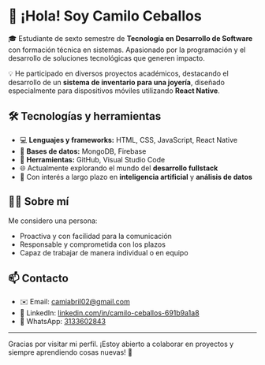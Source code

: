# 👋 ¡Hola! Soy Camilo Ceballos

🎓 Estudiante de sexto semestre de **Tecnología en Desarrollo de Software** con formación técnica en sistemas. Apasionado por la programación y el desarrollo de soluciones tecnológicas que generen impacto.

💡 He participado en diversos proyectos académicos, destacando el desarrollo de un **sistema de inventario para una joyería**, diseñado especialmente para dispositivos móviles utilizando **React Native**.

## 🛠️ Tecnologías y herramientas

- 💻 **Lenguajes y frameworks:** HTML, CSS, JavaScript, React Native
- 🧠 **Bases de datos:** MongoDB, Firebase
- 🔧 **Herramientas:** GitHub, Visual Studio Code
- 🌐 Actualmente explorando el mundo del **desarrollo fullstack**
- 🤖 Con interés a largo plazo en **inteligencia artificial** y **análisis de datos**

## 🙋‍♂️ Sobre mí

Me considero una persona:
- Proactiva y con facilidad para la comunicación
- Responsable y comprometida con los plazos
- Capaz de trabajar de manera individual o en equipo

## 📫 Contacto

- ✉️ Email: [camiabril02@gmail.com](mailto:camiabril02@gmail.com)
- 💼 LinkedIn: [linkedin.com/in/camilo-ceballos-691b9a1a8](https://www.linkedin.com/in/camilo-ceballos-691b9a1a8)
- 📱 WhatsApp: [3133602843](https://wa.me/573133602843)

---

Gracias por visitar mi perfil. ¡Estoy abierto a colaborar en proyectos y siempre aprendiendo cosas nuevas! 🚀

